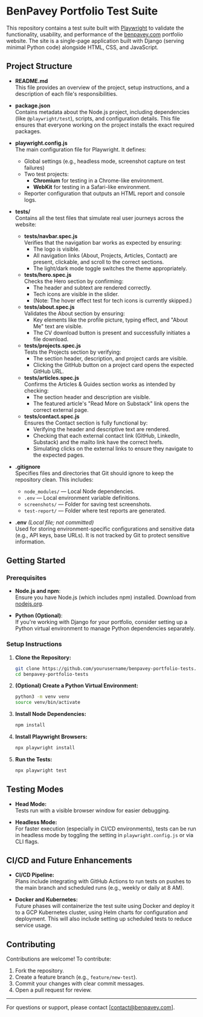 # BenPavey Portfolio Test Suite

This repository contains a test suite built with [Playwright](https://playwright.dev/) to validate the functionality, usability, and performance of the [benpavey.com](https://benpavey.com) portfolio website. The site is a single-page application built with Django (serving minimal Python code) alongside HTML, CSS, and JavaScript.

## Project Structure

- **README.md**  
  This file provides an overview of the project, setup instructions, and a description of each file's responsibilities.

- **package.json**  
  Contains metadata about the Node.js project, including dependencies (like `@playwright/test`), scripts, and configuration details. This file ensures that everyone working on the project installs the exact required packages.

- **playwright.config.js**  
  The main configuration file for Playwright. It defines:
  - Global settings (e.g., headless mode, screenshot capture on test failures)
  - Two test projects:
    - **Chromium** for testing in a Chrome-like environment.
    - **WebKit** for testing in a Safari-like environment.
  - Reporter configuration that outputs an HTML report and console logs.

- **tests/**  
  Contains all the test files that simulate real user journeys across the website:
  - **tests/navbar.spec.js**  
    Verifies that the navigation bar works as expected by ensuring:
    - The logo is visible.
    - All navigation links (About, Projects, Articles, Contact) are present, clickable, and scroll to the correct sections.
    - The light/dark mode toggle switches the theme appropriately.
  - **tests/hero.spec.js**  
    Checks the Hero section by confirming:
    - The header and subtext are rendered correctly.
    - Tech icons are visible in the slider.
    - (Note: The hover effect test for tech icons is currently skipped.)
  - **tests/about.spec.js**  
    Validates the About section by ensuring:
    - Key elements like the profile picture, typing effect, and "About Me" text are visible.
    - The CV download button is present and successfully initiates a file download.
  - **tests/projects.spec.js**  
    Tests the Projects section by verifying:
    - The section header, description, and project cards are visible.
    - Clicking the GitHub button on a project card opens the expected GitHub URL.
  - **tests/articles.spec.js**  
    Confirms the Articles & Guides section works as intended by checking:
    - The section header and description are visible.
    - The featured article's "Read More on Substack" link opens the correct external page.
  - **tests/contact.spec.js**  
    Ensures the Contact section is fully functional by:
    - Verifying the header and descriptive text are rendered.
    - Checking that each external contact link (GitHub, LinkedIn, Substack) and the mailto link have the correct hrefs.
    - Simulating clicks on the external links to ensure they navigate to the expected pages.


- **.gitignore**  
  Specifies files and directories that Git should ignore to keep the repository clean. This includes:
  - `node_modules/` — Local Node dependencies.
  - `.env` — Local environment variable definitions.
  - `screenshots/` — Folder for saving test screenshots.
  - `test-report/` — Folder where test reports are generated.

- **.env** *(Local file; not committed)*  
  Used for storing environment-specific configurations and sensitive data (e.g., API keys, base URLs). It is not tracked by Git to protect sensitive information.

## Getting Started

### Prerequisites

- **Node.js and npm**:  
  Ensure you have Node.js (which includes npm) installed. Download from [nodejs.org](https://nodejs.org).

- **Python (Optional)**:  
  If you're working with Django for your portfolio, consider setting up a Python virtual environment to manage Python dependencies separately.

### Setup Instructions

1. **Clone the Repository:**

   ```bash
   git clone https://github.com/yourusername/benpavey-portfolio-tests.git
   cd benpavey-portfolio-tests
   ```

2. **(Optional) Create a Python Virtual Environment:**

   ```bash
   python3 -m venv venv
   source venv/bin/activate
   ```

3. **Install Node Dependencies:**

   ```bash
   npm install
   ```

4. **Install Playwright Browsers:**

   ```bash
   npx playwright install
   ```

5. **Run the Tests:**

   ```bash
   npx playwright test
   ```

## Testing Modes

- **Head Mode:**  
  Tests run with a visible browser window for easier debugging.
  
- **Headless Mode:**  
  For faster execution (especially in CI/CD environments), tests can be run in headless mode by toggling the setting in `playwright.config.js` or via CLI flags.

## CI/CD and Future Enhancements

- **CI/CD Pipeline:**  
  Plans include integrating with GitHub Actions to run tests on pushes to the main branch and scheduled runs (e.g., weekly or daily at 8 AM).

- **Docker and Kubernetes:**  
  Future phases will containerize the test suite using Docker and deploy it to a GCP Kubernetes cluster, using Helm charts for configuration and deployment. This will also include setting up scheduled tests to reduce service usage.

## Contributing

Contributions are welcome! To contribute:
1. Fork the repository.
2. Create a feature branch (e.g., `feature/new-test`).
3. Commit your changes with clear commit messages.
4. Open a pull request for review.


---

For questions or support, please contact [contact@benpavey.com].
